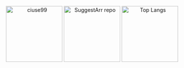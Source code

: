 <p align="center">
  <img src="https://github-readme-stats.vercel.app/api?username=giuseppe99barchetta&show_icons=true&theme=transparent" alt="ciuse99" height="150" />
  <img src="https://github-readme-stats.vercel.app/api/pin/?username=giuseppe99barchetta&repo=suggestarr&theme=transparent" alt="SuggestArr repo" height="150" />
  <img src="https://github-readme-stats.vercel.app/api/top-langs/?username=giuseppe99barchetta&hide_progress=false&theme=transparent" alt="Top Langs" height="150" />
</p>
